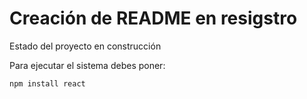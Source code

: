 <h1>Creación de README en resigstro </h1>

Estado del proyecto en construcción

Para ejecutar el sistema debes poner:

```npm install react```
